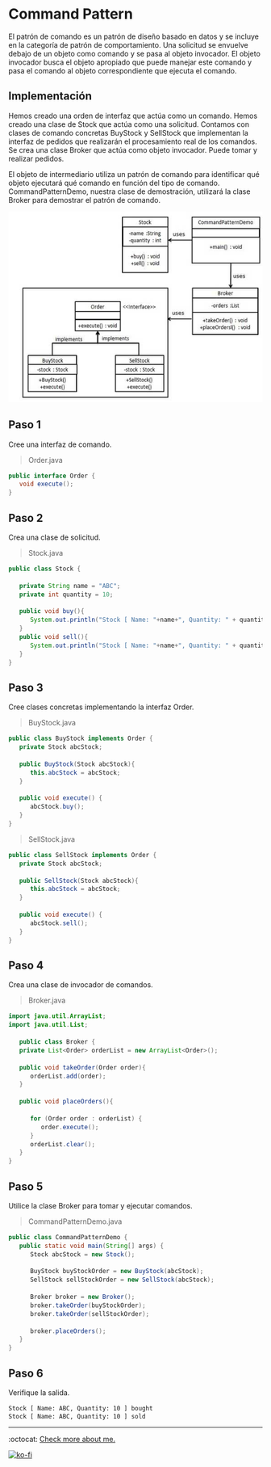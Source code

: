 # Command Pattern

El patrón de comando es un patrón de diseño basado en datos y se incluye en la categoría de patrón de comportamiento. Una solicitud se envuelve debajo de un objeto como comando y se pasa al objeto invocador. El objeto invocador busca el objeto apropiado que puede manejar este comando y pasa el comando al objeto correspondiente que ejecuta el comando.

## Implementación

Hemos creado una orden de interfaz que actúa como un comando. Hemos creado una clase de Stock que actúa como una solicitud. Contamos con clases de comando concretas BuyStock y SellStock que implementan la interfaz de pedidos que realizarán el procesamiento real de los comandos. Se crea una clase Broker que actúa como objeto invocador. Puede tomar y realizar pedidos.

El objeto de intermediario utiliza un patrón de comando para identificar qué objeto ejecutará qué comando en función del tipo de comando. CommandPatternDemo, nuestra clase de demostración, utilizará la clase Broker para demostrar el patrón de comando.

![UML Diagram](command_pattern_uml_diagram.jpg)

## Paso 1

Cree una interfaz de comando.

> Order.java

```java
public interface Order {
   void execute();
}
```

## Paso 2

Crea una clase de solicitud.

> Stock.java

```java
public class Stock {

   private String name = "ABC";
   private int quantity = 10;

   public void buy(){
      System.out.println("Stock [ Name: "+name+", Quantity: " + quantity +" ] bought");
   }
   public void sell(){
      System.out.println("Stock [ Name: "+name+", Quantity: " + quantity +" ] sold");
   }
}
```

## Paso 3

Cree clases concretas implementando la interfaz Order.

> BuyStock.java

```java
public class BuyStock implements Order {
   private Stock abcStock;

   public BuyStock(Stock abcStock){
      this.abcStock = abcStock;
   }

   public void execute() {
      abcStock.buy();
   }
}
```

> SellStock.java

```java
public class SellStock implements Order {
   private Stock abcStock;

   public SellStock(Stock abcStock){
      this.abcStock = abcStock;
   }

   public void execute() {
      abcStock.sell();
   }
}
```

## Paso 4

Crea una clase de invocador de comandos.

> Broker.java

```java
import java.util.ArrayList;
import java.util.List;

   public class Broker {
   private List<Order> orderList = new ArrayList<Order>();

   public void takeOrder(Order order){
      orderList.add(order);
   }

   public void placeOrders(){

      for (Order order : orderList) {
         order.execute();
      }
      orderList.clear();
   }
}
```

## Paso 5

Utilice la clase Broker para tomar y ejecutar comandos.

> CommandPatternDemo.java

```java
public class CommandPatternDemo {
   public static void main(String[] args) {
      Stock abcStock = new Stock();

      BuyStock buyStockOrder = new BuyStock(abcStock);
      SellStock sellStockOrder = new SellStock(abcStock);

      Broker broker = new Broker();
      broker.takeOrder(buyStockOrder);
      broker.takeOrder(sellStockOrder);

      broker.placeOrders();
   }
}
```

## Paso 6

Verifique la salida.

```note
Stock [ Name: ABC, Quantity: 10 ] bought
Stock [ Name: ABC, Quantity: 10 ] sold
```

---
:octocat: [Check more about me.](https://github.com/FernandoCalmet)

[![ko-fi](https://www.ko-fi.com/img/githubbutton_sm.svg)](https://ko-fi.com/T6T41JKMI)
